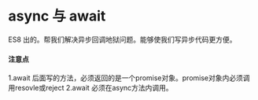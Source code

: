 # async 与 await

ES8 出的。帮我们解决异步回调地狱问题。能够使我们写异步代码更方便。

#### 注意点
1.await 后面写的方法，必须返回的是一个promise对象。promise对象内必须调用resovle或reject
2.await 必须在async方法内调用。

